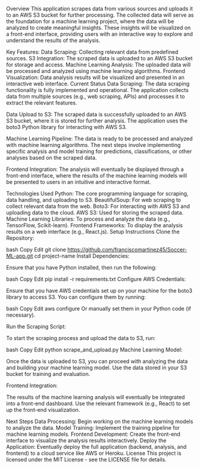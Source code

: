 Overview
This application scrapes data from various sources and uploads it to an AWS S3 bucket for further processing. The collected data will serve as the foundation for a machine learning project, where the data will be analyzed to create meaningful insights. These insights will be visualized on a front-end interface, providing users with an interactive way to explore and understand the results of the analysis.

Key Features:
Data Scraping: Collecting relevant data from predefined sources.
S3 Integration: The scraped data is uploaded to an AWS S3 bucket for storage and access.
Machine Learning Analysis: The uploaded data will be processed and analyzed using machine learning algorithms.
Frontend Visualization: Data analysis results will be visualized and presented in an interactive web interface.
Current Status
Data Scraping: The data scraping functionality is fully implemented and operational. The application collects data from multiple sources (e.g., web scraping, APIs) and processes it to extract the relevant features.

Data Upload to S3: The scraped data is successfully uploaded to an AWS S3 bucket, where it is stored for further analysis. The application uses the boto3 Python library for interacting with AWS S3.

Machine Learning Pipeline: The data is ready to be processed and analyzed with machine learning algorithms. The next steps involve implementing specific analysis and model training for predictions, classifications, or other analyses based on the scraped data.

Frontend Integration: The analysis will eventually be displayed through a front-end interface, where the results of the machine learning models will be presented to users in an intuitive and interactive format.

Technologies Used
Python: The core programming language for scraping, data handling, and uploading to S3.
BeautifulSoup: For web scraping to collect relevant data from the web.
Boto3: For interacting with AWS S3 and uploading data to the cloud.
AWS S3: Used for storing the scraped data.
Machine Learning Libraries: To process and analyze the data (e.g., TensorFlow, Scikit-learn).
Frontend Frameworks: To display the analysis results on a web interface (e.g., React.js).
Setup Instructions
Clone the Repository:

bash
Copy
Edit
git clone https://github.com/franciscomartinez45/Soccer-ML-app.git
cd project-name
Install Dependencies:

Ensure that you have Python installed, then run the following:

bash
Copy
Edit
pip install -r requirements.txt
Configure AWS Credentials:

Ensure that you have AWS credentials set up on your machine for the boto3 library to access S3. You can configure them by running:

bash
Copy
Edit
aws configure
Or manually set them in your Python code (if necessary).

Run the Scraping Script:

To start the scraping process and upload the data to S3, run:

bash
Copy
Edit
python scrape_and_upload.py
Machine Learning Model:

Once the data is uploaded to S3, you can proceed with analyzing the data and building your machine learning model. Use the data stored in your S3 bucket for training and evaluation.

Frontend Integration:

The results of the machine learning analysis will eventually be integrated into a front-end dashboard. Use the relevant framework (e.g., React) to set up the front-end visualization.

Next Steps
Data Processing: Begin working on the machine learning models to analyze the data.
Model Training: Implement the training pipeline for machine learning models.
Frontend Development: Create the front-end interface to visualize the analysis results interactively.
Deploy the Application: Eventually deploy the full application (backend, analysis, and frontend) to a cloud service like AWS or Heroku.
License
This project is licensed under the MIT License - see the LICENSE file for details.

